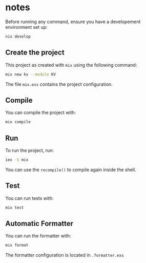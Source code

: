 # notes

Before running any command, ensure you have a developement environment set up:
```bash
nix develop
```

## Create the project

This project as created with `mix` using the following command:

```bash
mix new kv --module KV
```

The file `mix.exs` contains the project configuration.

## Compile

You can compile the project with:
```bash
mix compile
```

## Run

To run the project, run:
```bash
iex -S mix
```

You can use the `recompile()` to compile again inside the shell.

## Test

You can run tests with:
```bash
mix test
```

## Automatic Formatter

You can run the formatter with:
```bash
mix format
```
The formatter configuration is located in `.formatter.exs`
